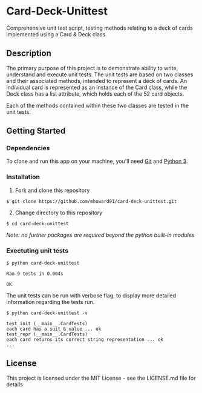 # Card-Deck-Unittest

Comprehensive unit test script, testing methods relating to a deck of cards implemented using a Card & Deck class.

## Description

The primary purpose of this project is to demonstrate ability to write, understand and execute unit tests. The unit tests are based on two classes and their associated methods, intended to represent a deck of cards. An individual card is represented as an instance of the Card class, while the Deck class has a list attribute, which holds each of the 52 card objects.

Each of the methods contained within these two classes are tested in the unit tests.

## Getting Started

### Dependencies

To clone and run this app on your machine, you'll need [Git](https://git-scm.com) and [Python 3](http://python.org/).

### Installation


1. Fork and clone this repository
```
$ git clone https://github.com/mhoward91/card-deck-unittest.git
```

2. Change directory to this repository
```
$ cd card-deck-unittest
```

_Note: no further packages are required beyond the python built-in modules_

### Exectuting unit tests

```
$ python card-deck-unittest

Ran 9 tests in 0.004s

OK
```
The unit tests can be run with verbose flag, to display more detailed information regarding the tests run.

```
$ python card-deck-unittest -v

test_init (__main__.CardTests)
each card has a suit & value ... ok
test_repr (__main__.CardTests)
each card returns its correct string representation ... ok
...
```

## License

This project is licensed under the MIT License - see the LICENSE.md file for details
